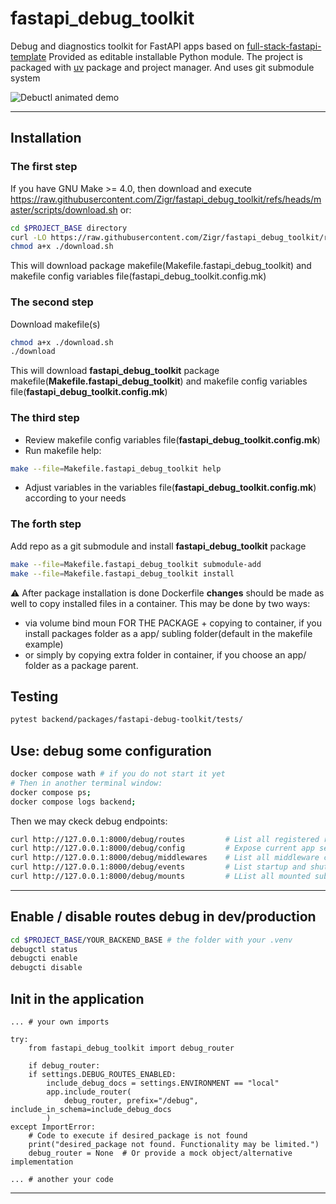 # fastapi_debug_toolkit

Debug and diagnostics toolkit for FastAPI apps based on [full-stack-fastapi-template](https://github.com/fastapi/full-stack-fastapi-template/tree/master)
Provided as editable installable Python module. The project is packaged with [uv](https://docs.astral.sh/uv/) package and project manager. And uses git submodule system

![Debuctl animated demo](../assets/debugctl-demo.gif?raw=true "Debuctl demo")

---

## Installation

### The first step

If you have GNU Make >= 4.0, then download and execute <https://raw.githubusercontent.com/Zigr/fastapi_debug_toolkit/refs/heads/master/scripts/download.sh> or:

```bash
cd $PROJECT_BASE directory
curl -LO https://raw.githubusercontent.com/Zigr/fastapi_debug_toolkit/refs/heads/master/scripts/download.sh
chmod a+x ./download.sh

```

This will download package makefile(Makefile.fastapi_debug_toolkit) and makefile config  variables file(fastapi_debug_toolkit.config.mk)

### The second step

Download makefile(s)

```bash
chmod a+x ./download.sh
./download

```

This will download **fastapi_debug_toolkit** package makefile(**Makefile.fastapi_debug_toolkit**) and makefile config  variables file(**fastapi_debug_toolkit.config.mk**)

### The third step

- Review makefile config  variables file(**fastapi_debug_toolkit.config.mk**)
- Run makefile help:

```bash
make --file=Makefile.fastapi_debug_toolkit help

```

- Adjust variables in the variables file(**fastapi_debug_toolkit.config.mk**) according to your needs

### The forth step

Add repo as a git submodule and install **fastapi_debug_toolkit** package

```bash
make --file=Makefile.fastapi_debug_toolkit submodule-add
make --file=Makefile.fastapi_debug_toolkit install

```

⚠️ After package installation is done Dockerfile **changes** should be made as well to copy installed files in a container. This may be done by two ways:

- via volume bind moun FOR THE PACKAGE + copying to container, if you install packages folder as a app/ subling folder(default in the makefile example)
- or simply by copying extra folder in container, if you choose an app/ folder as a package parent.

## Testing

```bash
pytest backend/packages/fastapi-debug-toolkit/tests/

```

## Use: debug some configuration

```bash
docker compose wath # if you do not start it yet
# Then in another terminal window:
docker compose ps;
docker compose logs backend;

```

Then we may ckeck debug endpoints:

```bash
curl http://127.0.0.1:8000/debug/routes         # List all registered routes and tags
curl http://127.0.0.1:8000/debug/config         # Expose current app settings (DEV ONLY)
curl http://127.0.0.1:8000/debug/middlewares    # List all middleware classes (DEV ONLY)
curl http://127.0.0.1:8000/debug/events         # List startup and shutdown event handlers (DEV ONLY)
curl http://127.0.0.1:8000/debug/mounts         # LList all mounted sub-apps (DEV ONLY)

```

 ---

## Enable / disable routes debug in dev/production

```bash
cd $PROJECT_BASE/YOUR_BACKEND_BASE # the folder with your .venv
debugctl status
debugcti enable
debugcti disable

```

## Init in the application

```python(main script)
... # your own imports

try:
    from fastapi_debug_toolkit import debug_router

    if debug_router:
    if settings.DEBUG_ROUTES_ENABLED:
        include_debug_docs = settings.ENVIRONMENT == "local"
        app.include_router(
            debug_router, prefix="/debug", include_in_schema=include_debug_docs
        )
except ImportError:
    # Code to execute if desired_package is not found
    print("desired_package not found. Functionality may be limited.")
    debug_router = None  # Or provide a mock object/alternative implementation

... # another your code

```

---

